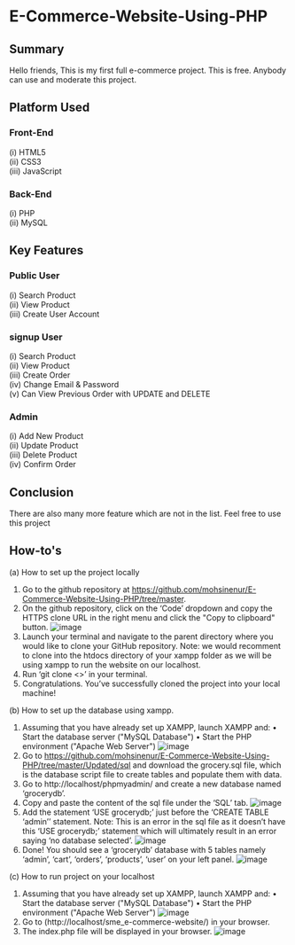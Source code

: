 # E-Commerce-Website-Using-PHP

## Summary
Hello friends, This is my first full e-commerce project. This is free. Anybody can use and moderate this project.

## Platform Used
### Front-End
  (i) HTML5 <br>
  (ii) CSS3 <br>
  (iii) JavaScript <br>

### Back-End
  (i) PHP <br>
  (ii) MySQL <br>

## Key Features
### Public User
(i) Search Product <br>
(ii) View Product <br>
(iii) Create User Account <br>

### signup User
(i) Search Product <br>
(ii) View Product <br>
(iii) Create Order <br>
(iv) Change Email & Password <br>
(v) Can View Previous Order with UPDATE and DELETE <br>

### Admin
(i) Add New Product <br>
(ii) Update Product <br>
(iii) Delete Product <br>
(iv) Confirm Order <br>

## Conclusion
There are also many more feature which are not in the list. Feel free to use this project

## How-to's
(a)	How to set up the project locally
1)	Go to the github repository at https://github.com/mohsinenur/E-Commerce-Website-Using-PHP/tree/master.  
2)	On the github repository, click on the ‘Code’ dropdown and copy the HTTPS clone URL in the right menu and click the "Copy to clipboard" button.
 ![image](https://github.com/RyderGan/sme_e-commerce-website/assets/75482385/345e040f-6c33-4762-a3a9-a5cd463bf1a7)
3)	Launch your terminal and navigate to the parent directory where you would like to clone your GitHub repository.
Note: we would recomment to clone into the htdocs directory of your xampp folder as we will be using xampp to run the website on our localhost.
4)	Run ‘git clone <<HTTPS clone URL>>’ in your terminal.
5)	Congratulations. You’ve successfully cloned the project into your local machine!

(b)	How to set up the database using xampp.
1)	Assuming that you have already set up XAMPP, launch XAMPP and:
•	Start the database server ("MySQL Database")
•	Start the PHP environment ("Apache Web Server")
 ![image](https://github.com/RyderGan/sme_e-commerce-website/assets/75482385/013bedad-0c6b-4abb-b5dd-4bfb72f06465)
2)	Go to https://github.com/mohsinenur/E-Commerce-Website-Using-PHP/tree/master/Updated/sql and download the grocery.sql file, which is the database script file to create tables and populate them with data.
3)	Go to http://localhost/phpmyadmin/ and create a new database named ‘grocerydb’. 
4)	Copy and paste the content of the sql file under the ‘SQL’ tab.
 ![image](https://github.com/RyderGan/sme_e-commerce-website/assets/75482385/1aa59f40-a87d-47bd-afc4-604ff748d673)
5)	Add the statement ‘USE grocerydb;’ just before the ‘CREATE TABLE ‘admin’’ statement.
Note: This is an error in the sql file as it doesn’t have this ‘USE grocerydb;’ statement which will ultimately result in an error saying ‘no database selected’.
 ![image](https://github.com/RyderGan/sme_e-commerce-website/assets/75482385/cd9b9455-3f3e-46f5-b1e5-19df81f2c2f8)
6)	Done! You should see a ‘grocerydb’ database with 5 tables namely ‘admin’, ‘cart’, ‘orders’, ‘products’, ‘user’ on your left panel.
 ![image](https://github.com/RyderGan/sme_e-commerce-website/assets/75482385/677e5051-adbe-482f-8026-90b99455da62)

(c)	How to run project on your localhost
1)	Assuming that you have already set up XAMPP, launch XAMPP and:
•	Start the database server ("MySQL Database")
•	Start the PHP environment ("Apache Web Server")
 ![image](https://github.com/RyderGan/sme_e-commerce-website/assets/75482385/44192b8c-5bad-4b9f-be22-0bed142799da)
2)	Go to (http://localhost/sme_e-commerce-website/) in your browser.
3)	The index.php file will be displayed in your browser.
![image](https://github.com/RyderGan/sme_e-commerce-website/assets/75482385/733b3f83-2b7a-401e-8de9-e283fee3fc80)


